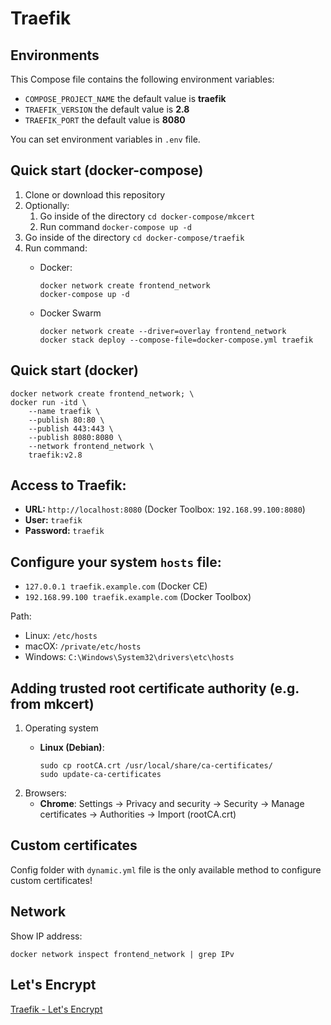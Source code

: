 # Traefik

## Environments
This Compose file contains the following environment variables:

- `COMPOSE_PROJECT_NAME` the default value is **traefik**
- `TRAEFIK_VERSION` the default value is **2.8**
- `TRAEFIK_PORT` the default value is **8080**

You can set environment variables in `.env` file.

## Quick start (docker-compose)
1. Clone or download this repository
2. Optionally:
   1. Go inside of the directory `cd docker-compose/mkcert`
   2. Run command `docker-compose up -d`
3. Go inside of the directory `cd docker-compose/traefik`
4. Run command:
    - Docker:

          docker network create frontend_network
          docker-compose up -d

    - Docker Swarm

          docker network create --driver=overlay frontend_network
          docker stack deploy --compose-file=docker-compose.yml traefik

## Quick start (docker)

    docker network create frontend_network; \
    docker run -itd \
        --name traefik \
        --publish 80:80 \
        --publish 443:443 \
        --publish 8080:8080 \
        --network frontend_network \
        traefik:v2.8

## Access to Traefik: 
- **URL:** `http://localhost:8080` (Docker Toolbox: `192.168.99.100:8080`)
- **User:** `traefik`
- **Password:** `traefik`

## Configure your system `hosts` file:

- `127.0.0.1 traefik.example.com` (Docker CE)
- `192.168.99.100 traefik.example.com` (Docker Toolbox)

Path:
- Linux: `/etc/hosts`
- macOX: `/private/etc/hosts`
- Windows: `C:\Windows\System32\drivers\etc\hosts`

## Adding trusted root certificate authority (e.g. from mkcert)
1. Operating system
   - **Linux (Debian)**:

         sudo cp rootCA.crt /usr/local/share/ca-certificates/
         sudo update-ca-certificates

2. Browsers:
   - **Chrome**: Settings -> Privacy and security -> Security -> Manage certificates -> Authorities -> Import (rootCA.crt)

## Custom certificates

Config folder with `dynamic.yml` file is the only available method to configure custom certificates!

## Network
Show IP address:

    docker network inspect frontend_network | grep IPv

## Let's Encrypt
[Traefik - Let's Encrypt](https://git-scm.com/?target=_blank)

